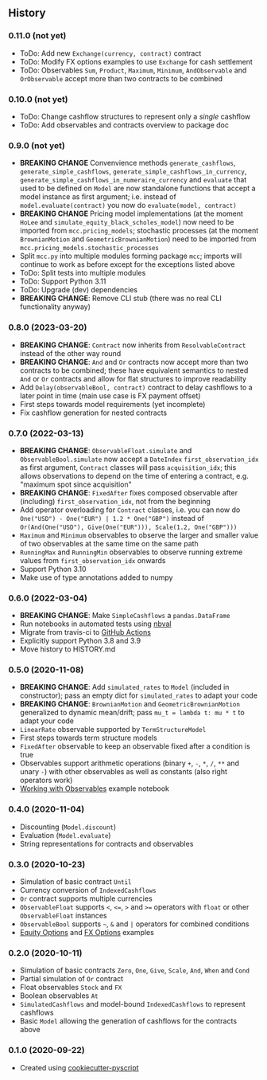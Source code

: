 ## History

### 0.11.0 (not yet)
* ToDo: Add new `Exchange(currency, contract)` contract
* ToDo: Modify FX options examples to use `Exchange` for cash settlement
* ToDo: Observables `Sum`, `Product`, `Maximum`, `Minimum`, `AndObservable` and `OrObservable` accept more than two contracts to be combined

### 0.10.0 (not yet)
* ToDo: Change cashflow structures to represent only a *single* cashflow
* ToDo: Add observables and contracts overview to package doc

### 0.9.0 (not yet)
* **BREAKING CHANGE** Convenvience methods `generate_cashflows`, `generate_simple_cashflows`, `generate_simple_cashflows_in_currency`, `generate_simple_cashflows_in_numeraire_currency` and `evaluate` that used to be defined on `Model` are now standalone functions that accept a model instance as first argument; i.e. instead of `model.evaluate(contract)` you now do `evaluate(model, contract)`
* **BREAKING CHANGE** Pricing model implementations (at the moment `HoLee` and `simulate_equity_black_scholes_model`) now need to be imported from `mcc.pricing_models`; stochastic processes (at the moment `BrownianMotion` and `GeometricBrownianMotion`) need to be imported from `mcc.pricing_models.stochastic_processes`
* Split `mcc.py` into multiple modules forming package `mcc`; imports will continue to work as before except for the exceptions listed above
* ToDo: Split tests into multiple modules
* ToDo: Support Python 3.11
* ToDo: Upgrade (dev) dependencies
* **BREAKING CHANGE**: Remove CLI stub (there was no real CLI functionality anyway)

### 0.8.0 (2023-03-20)
* **BREAKING CHANGE**: `Contract` now inherits from `ResolvableContract` instead of the other way round
* **BREAKING CHANGE**: `And` and `Or` contracts now accept more than two contracts to be combined; these have equivalent semantics to nested `And` or `Or` contracts and allow for flat structures to improve readability
* Add `Delay(observableBool, contract)` contract to delay cashflows to a later point in time (main use case is FX payment offset)
* First steps towards model requirements (yet incomplete)
* Fix cashflow generation for nested contracts

### 0.7.0 (2022-03-13)
* **BREAKING CHANGE**: `ObservableFloat.simulate` and `ObservableBool.simulate` now accept a `DateIndex` `first_observation_idx` as first argument, `Contract` classes will pass `acquisition_idx`; this allows observations to depend on the time of entering a contract, e.g. "maximum spot since acquisition"
* **BREAKING CHANGE**: `FixedAfter` fixes composed observable after (including) `first_observation_idx`, not from the beginning
* Add operator overloading for `Contract` classes, i.e. you can now do `One("USD") - One("EUR") | 1.2 * One("GBP")` instead of `Or(And(One("USD"), Give(One("EUR"))), Scale(1.2, One("GBP")))`
* `Maximum` and `Minimum` observables to observe the larger and smaller value of two observables at the same time on the same path
* `RunningMax` and `RunningMin` observables to observe running extreme values from `first_observation_idx` onwards
* Support Python 3.10
* Make use of type annotations added to numpy

### 0.6.0 (2022-03-04)

* **BREAKING CHANGE**: Make `SimpleCashflows` a `pandas.DataFrame`
* Run notebooks in automated tests using [nbval](https://github.com/computationalmodelling/nbval)
* Migrate from travis-ci to [GitHub Actions](https://github.com/luphord/monte-carlo-contracts/actions)
* Explicitly support Python 3.8 and 3.9
* Move history to HISTORY.md

### 0.5.0 (2020-11-08)

* **BREAKING CHANGE**: Add `simulated_rates` to `Model` (included in constructor);
  pass an empty dict for `simulated_rates` to adapt your code
* **BREAKING CHANGE**: `BrownianMotion` and `GeometricBrownianMotion` generalized to
  dynamic mean/drift; pass `mu_t = lambda t: mu * t` to adapt your code
* `LinearRate` observable supported by `TermStructureModel`
* First steps towards term structure models
* `FixedAfter` observable to keep an observable fixed after a condition is true
* Observables support arithmetic operations (binary `+`, `-`, `*`, `/`, `**` and unary `-`)
  with other observables as well as constants (also right operators work)
* [Working with Observables](examples/Observables.ipynb) example notebook

### 0.4.0 (2020-11-04)

* Discounting (`Model.discount`)
* Evaluation (`Model.evaluate`)
* String representations for contracts and observables

### 0.3.0 (2020-10-23)
* Simulation of basic contract `Until`
* Currency conversion of `IndexedCashflows`
* `Or` contract supports multiple currencies
* `ObservableFloat` supports `<`, `<=`, `>` and `>=` operators with `float` or other `ObservableFloat` instances
* `ObservableBool` supports `~`, `&` and `|` operators for combined conditions
* [Equity Options](examples/Equity%20Options.ipynb) and [FX Options](examples/FX%20Options.ipynb) examples

### 0.2.0 (2020-10-11)
* Simulation of basic contracts `Zero`, `One`, `Give`, `Scale`, `And`, `When` and `Cond`
* Partial simulation of `Or` contract
* Float observables `Stock` and `FX`
* Boolean observables `At`
* `SimulatedCashflows` and model-bound `IndexedCashflows` to represent cashflows
* Basic `Model` allowing the generation of cashflows for the contracts above

### 0.1.0 (2020-09-22)
* Created using [cookiecutter-pyscript](https://github.com/luphord/cookiecutter-pyscript)